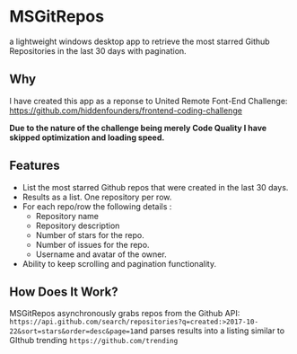 # MSGitRepos
a lightweight windows desktop app to retrieve the most starred Github Repositories in the last 30 days with pagination.

## Why
I have created this app as a reponse to United Remote Font-End Challenge: https://github.com/hiddenfounders/frontend-coding-challenge

**Due to the nature of the challenge being merely Code Quality I have skipped optimization and loading speed.**

## Features
* List the most starred Github repos that were created in the last 30 days. 
* Results as a list. One repository per row. 
* For each repo/row the following details :
  * Repository name
  * Repository description 
  * Number of stars for the repo. 
  * Number of issues for the repo.
  * Username and avatar of the owner. 
* Ability to keep scrolling and pagination functionality.

## How Does It Work?

MSGitRepos asynchronously grabs repos from the Github API: `https://api.github.com/search/repositories?q=created:>2017-10-22&sort=stars&order=desc&page=1`and parses results into a listing similar to GIthub trending `https://github.com/trending`
